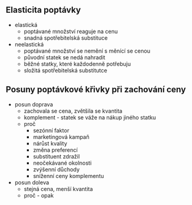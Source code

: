 ## Elasticita poptávky
- elastická
    - poptávané množství reaguje na cenu
    - snadná spotřebitelská substituce
- neelastická
    - poptávané množství se nemění s měnící se cenou
    - původní statek se nedá nahradit
    - běžné statky, které každodenně potřebuju
    - složitá spotřebitelská substitutce

## Posuny poptávkové křivky při zachování ceny
- posun doprava
    - zachovala se cena, zvětšila se kvantita
    - komplement - statek se váže na nákup jiného statku
    - proč
        - sezónní faktor
        - marketingová kampaň
        - nárůst kvality
        - změna preferencí
        - substituent zdražil
        - neočekávané okolnosti
        - zvýšenní důchody
        - sníženní ceny komplementu
- posun doleva
    - stejná cena, menší kvantita
    - proč - opak

